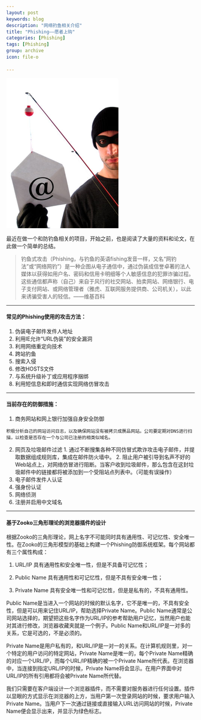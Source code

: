 ```yaml
---
layout: post
keywords: blog
description: "网络钓鱼相关介绍"
title: "Phishing——愿者上钩"
categories: [Phishing]
tags: [Phishing]
group: archive
icon: file-o

---
```


![image](/assets/images/2013-12-26-Phishing.jpg)

最近在做一个和防钓鱼相关的项目，开始之前，也是阅读了大量的资料和论文，在此做一个简单的总结。

>钓鱼式攻击（Phishing，与钓鱼的英语fishing发音一样，又名“网钓法”或“网络网钓”）是一种企图从电子通信中，通过伪装成信誉卓著的法人媒体以获得如用户名、密码和信用卡明细等个人敏感信息的犯罪诈骗过程。这些通信都声称（自己）来自于风行的社交网站、拍卖网站、网络银行、电子支付网站、或网络管理者（雅虎、互联网服务提供商、公司机关），以此来诱骗受害人的轻信。——维基百科

---
#### 常见的Phishing使用的攻击方法：

<!-- more -->


  1. 伪装电子邮件发件人地址
  2. 利用IE允许“URL伪装”的安全漏洞
  3. 利用网络重定向技术
  4. 跨站钓鱼
  5. 搜索入侵
  6. 修改HOSTS文件
  7. 与系统升级补丁或应用程序捆绑
  8. 利用短信息和即时通信实现网络仿冒攻击

---

#### 当前存在的防御措施：

  1. 商务网站和网上银行加强自身安全防御
  
	积极分析自己的网站访问日志，以及确保网站没有被拷贝成赝品网站。公司要定期对DNS进行扫描，以检查是否存在一个与公司已注册的相类似域名。
  2. 网页及垃圾邮件过滤
    1. 通过不断搜集各种不同仿冒式欺诈攻击电子邮件，并提取数据组成规则库，集成在邮件防火墙中。
    2. 阻止用户被引导到名声不好的Web站点上，对网络仿冒进行阻断。当客户收到垃圾邮件，那么包含在这封垃圾邮件中的链接都将被添加到一个受阻站点列表中。（可能有误操作）
  5. 电子邮件发件人认证
  6. 强身份认证
  7. 网络侦测
  8. 注册并启用中文域名
  
  ---
  
#### 基于Zooko三角形理论的浏览器插件的设计


 根据Zooko的三角形理论，网上名字不可能同时具有通用性、可记忆性、安全唯一性。在Zooko的三角形模型的基础上构建一个Phishing防御系统框架。每个网站都有三个属性构成：


  1. URL/IP  具有通用性和安全唯一性，但是不具备可记忆性；

  2. Public Name 具有通用性和可记忆性，但是不具有安全唯一性；

  3. Private Name 具有安全唯一性和可记忆性，但是是私有的，不具有通用性。


Public Name是当进入一个网站的时候的默认名字，它不是唯一的，不具有安全性，但是可以用来记住URL/IP，帮助选择Private Name。Public Name通常是公司网站选择的，期望把这些名字作为URL/IP的参考帮助用户记忆，当然用户也能对其进行修改，浏览器收藏夹就是一个例子。Public Name和URL/IP是一对多的关系，它是可选的，不是必须的。

Private Name是用户私有的，和URL/IP是一对一的关系。在计算机规则里，对一个特定的用户访问的特定网站，Private Name是唯一的，每个Private Name精确的对应一个URL/IP，而每个URL/IP精确的被一个Private Name所代表。在浏览器中，当连接到指定URL/IP的时候，Private Name将会显示。在用户界面中对URL/IP的所有引用都将会被Private Name所代替。

我们只需要在客户端设计一个浏览器插件，而不需要对服务器进行任何设置。插件以显眼的方式显示在浏览器的上方，当用户第一次登录网站的时候，要求用户输入Private Name。当用户下一次通过链接或直接输入URL访问网站的时候，Private Name便会显示出来，并显示为绿色标志。